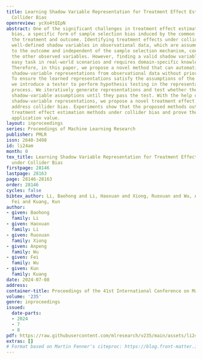 ```yaml
---
title: Learning Shadow Variable Representation for Treatment Effect Estimation under
  Collider Bias
openreview: ycXo4tQIpN
abstract: One of the significant challenges in treatment effect estimation is collider
  bias, a specific form of sample selection bias induced by the common causes of both
  the treatment and outcome. Identifying treatment effects under collider bias requires
  well-defined shadow variables in observational data, which are assumed to be related
  to the outcome and independent of the sample selection mechanism, conditional on
  the other observed variables. However, finding a valid shadow variable is not an
  easy task in real-world scenarios and requires domain-specific knowledge from experts.
  Therefore, in this paper, we propose a novel method that can automatically learn
  shadow-variable representations from observational data without prior knowledge.
  To ensure the learned representations satisfy the assumptions of the shadow variable,
  we introduce a tester to perform hypothesis testing in the representation learning
  process. We iteratively generate representations and test whether they satisfy the
  shadow-variable assumptions until they pass the test. With the help of the learned
  shadow-variable representations, we propose a novel treatment effect estimator to
  address collider bias. Experiments show that the proposed methods outperform existing
  treatment effect estimation methods under collider bias and prove their potential
  application value.
layout: inproceedings
series: Proceedings of Machine Learning Research
publisher: PMLR
issn: 2640-3498
id: li24am
month: 0
tex_title: Learning Shadow Variable Representation for Treatment Effect Estimation
  under Collider Bias
firstpage: 28146
lastpage: 28163
page: 28146-28163
order: 28146
cycles: false
bibtex_author: Li, Baohong and Li, Haoxuan and Xiong, Ruoxuan and Wu, Anpeng and Wu,
  Fei and Kuang, Kun
author:
- given: Baohong
  family: Li
- given: Haoxuan
  family: Li
- given: Ruoxuan
  family: Xiong
- given: Anpeng
  family: Wu
- given: Fei
  family: Wu
- given: Kun
  family: Kuang
date: 2024-07-08
address:
container-title: Proceedings of the 41st International Conference on Machine Learning
volume: '235'
genre: inproceedings
issued:
  date-parts:
  - 2024
  - 7
  - 8
pdf: https://raw.githubusercontent.com/mlresearch/v235/main/assets/li24am/li24am.pdf
extras: []
# Format based on Martin Fenner's citeproc: https://blog.front-matter.io/posts/citeproc-yaml-for-bibliographies/
---
```

